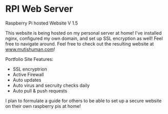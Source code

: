# RPI Web Server
Raspberry Pi hosted Website V 1.5

This website is being hosted on my personal server at home! 
I've installed nginx, configured my own domain, and set up SSL encryption as well! Feel free to navigate around.
Feel free to check out the resulting website at www.mutishuman.com!

Portfolio Site Features:
 - SSL encryptrion
 - Active Firewall
 - Auto updates
 - Auto virus and secruity checks daily
 - Auto pull & push requests

I plan to formulate a guide for others to be able to set up a secure website on their own raspberry pis at home!

